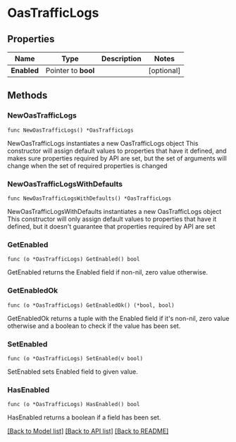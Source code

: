 # OasTrafficLogs

## Properties

Name | Type | Description | Notes
------------ | ------------- | ------------- | -------------
**Enabled** | Pointer to **bool** |  | [optional] 

## Methods

### NewOasTrafficLogs

`func NewOasTrafficLogs() *OasTrafficLogs`

NewOasTrafficLogs instantiates a new OasTrafficLogs object
This constructor will assign default values to properties that have it defined,
and makes sure properties required by API are set, but the set of arguments
will change when the set of required properties is changed

### NewOasTrafficLogsWithDefaults

`func NewOasTrafficLogsWithDefaults() *OasTrafficLogs`

NewOasTrafficLogsWithDefaults instantiates a new OasTrafficLogs object
This constructor will only assign default values to properties that have it defined,
but it doesn't guarantee that properties required by API are set

### GetEnabled

`func (o *OasTrafficLogs) GetEnabled() bool`

GetEnabled returns the Enabled field if non-nil, zero value otherwise.

### GetEnabledOk

`func (o *OasTrafficLogs) GetEnabledOk() (*bool, bool)`

GetEnabledOk returns a tuple with the Enabled field if it's non-nil, zero value otherwise
and a boolean to check if the value has been set.

### SetEnabled

`func (o *OasTrafficLogs) SetEnabled(v bool)`

SetEnabled sets Enabled field to given value.

### HasEnabled

`func (o *OasTrafficLogs) HasEnabled() bool`

HasEnabled returns a boolean if a field has been set.


[[Back to Model list]](../README.md#documentation-for-models) [[Back to API list]](../README.md#documentation-for-api-endpoints) [[Back to README]](../README.md)



